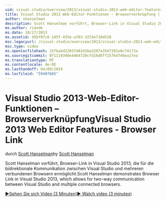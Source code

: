```yaml
---
uid: visual-studio/overview/2013/visual-studio-2013-web-editor-features-browser-link
title: Visual Studio 2013 Web-Editor-Funktionen – Browserverknüpfung | Microsoft-Dokumentation
author: shanselman
description: Scott Hanselman vorführt, Browser-Link in Visual Studio 2013, die für die bidirektionale Kommunikation zwischen Visual Studio und mehreren verbundenen Browsern ermöglicht...
ms.author: riande
ms.date: 10/17/2013
ms.assetid: 45bf07c6-145f-435e-a703-3233e710d528
msc.legacyurl: /visual-studio/overview/2013/visual-studio-2013-web-editor-features-browser-link
msc.type: video
ms.openlocfilehash: 15fba4d22037482d1be2207a3547201e0c74173a
ms.sourcegitcommit: 0f1119340e4464720cfd16d0ff15764746ea1fea
ms.translationtype: MT
ms.contentlocale: de-DE
ms.lasthandoff: 04/09/2019
ms.locfileid: "59407665"
---
```

# <a name="visual-studio-2013-web-editor-features---browser-link"></a><span data-ttu-id="34ebc-103">Visual Studio 2013-Web-Editor-Funktionen – Browserverknüpfung</span><span class="sxs-lookup"><span data-stu-id="34ebc-103">Visual Studio 2013 Web Editor Features - Browser Link</span></span>

<span data-ttu-id="34ebc-104">durch [Scott Hanselman](https://github.com/shanselman)</span><span class="sxs-lookup"><span data-stu-id="34ebc-104">by [Scott Hanselman](https://github.com/shanselman)</span></span>

<span data-ttu-id="34ebc-105">Scott Hanselman vorführt, Browser-Link in Visual Studio 2013, die für die bidirektionale Kommunikation zwischen Visual Studio und mehreren verbundenen Browsern ermöglicht.</span><span class="sxs-lookup"><span data-stu-id="34ebc-105">Scott Hanselman demonstrates Browser Link in Visual Studio 2013, which allows for two-way communication between Visual Studio and multiple connected browsers.</span></span>

[<span data-ttu-id="34ebc-106">&#9654;Sehen Sie sich Video (3 Minuten)</span><span class="sxs-lookup"><span data-stu-id="34ebc-106">&#9654; Watch video (3 minutes)</span></span>](https://channel9.msdn.com/Blogs/ASP-NET-Site-Videos/visual-studio-2013-web-editor-features-browser-link)
